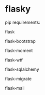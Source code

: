 # flasky

pip requirements:

flask

flask-bootstrap

flask-moment

flask-wtf

flask-sqlalchemy

flask-migrate

flask-mail


